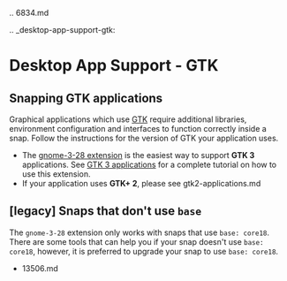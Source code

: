 .. 6834.md

.. _desktop-app-support-gtk:

# Desktop App Support - GTK

## Snapping GTK applications

Graphical applications which use [GTK](https://www.gtk.org/) require additional libraries, environment configuration and interfaces to function correctly inside a snap. Follow the instructions for the version of GTK your application uses.

* The [gnome-3-28 extension](the-gnome-3-28-extension.md) is the easiest way to support **GTK 3** applications. See [GTK 3 applications](gtk3-applications.md) for a complete tutorial on how to use this extension.
* If your application uses **GTK+ 2**, please see gtk2-applications.md

## [legacy] Snaps that don't use `base`

The `gnome-3-28` extension only works with snaps that use `base: core18`. There are some tools that can help you if your snap doesn't use `base: core18`, however, it is preferred to upgrade your snap to use `base: core18`.

* 13506.md